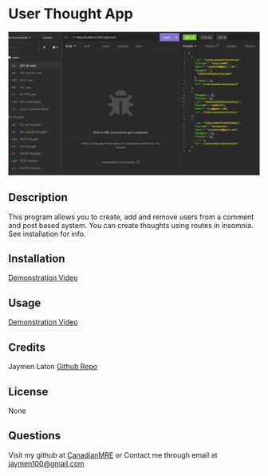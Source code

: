 # User Thought App
![Page Image](./Capture.PNG)

## Description
This program allows you to create, add and remove users from a comment and post based system. You can create thoughts using routes in insomnia. See installation for info.

## Installation
[Demonstration Video](https://drive.google.com/file/d/1lmGcCxwoHDAIh9HQ8VDJeK4O03R5f8aO/view)

## Usage
[Demonstration Video](https://drive.google.com/file/d/1lmGcCxwoHDAIh9HQ8VDJeK4O03R5f8aO/view)

## Credits
Jaymen Laton
[Github Repo](https://github.com/CanadianMRE/thoughts)

## License
None

## Questions
Visit my github at [CanadianMRE](https://github.com/CanadianMRE)
or
Contact me through email at jaymen100@gmail.com
